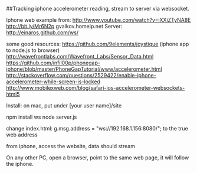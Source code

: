 ##Tracking iphone accelerometer reading, stream to server via websocket.

Iphone web example from: http://www.youtube.com/watch?v=iXXiZTyNA8E
http://bit.ly/Mr6N2p
gvalkov.homeip.net
Server: http://einaros.github.com/ws/

some good resources:
https://github.com/9elements/joystique (iphone app to node.js to browser)
http://wavefrontlabs.com/Wavefront_Labs/Sensor_Data.html
https://github.com/infil00p/phonegap-iphone/blob/master/PhoneGapTutorial/www/accelerometer.html
http://stackoverflow.com/questions/2529422/enable-iphone-accelerometer-while-screen-is-locked
http://www.mobilexweb.com/blog/safari-ios-accelerometer-websockets-html5


Install: on mac, put under [your user name]/site

npm install ws
node server.js


change index.html:
g.msg.address = "ws://192.168.1.156:8080/"; to the true web address

from iphone, access the website, data should stream

On any other PC, open a browser, point to the same web page, it will follow the iphone.

